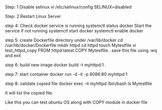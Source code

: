 Step: 1
Disable selinux 
vi /etc/selinux/config
SELINUX=disabled

Step: 2
Restart Linux Server

step 4:
Check docker service is running
systemctl status docker
Start the service if not running
systemctl start docker
systemctl enable docker

step 5:
create Dockerfile directory under /var/lib/docker
cd /var/lib/docker/Dockerfile
mkdir httpd
cd httpd
touch Mytestfile
vi test_httpd_copy
FROM httpd:latest
COPY Mytestfile .
save this file using :wq and exit

step 6:
build new image
docker build -t myhttpd:1 .

step 7:
start container
docker run -d -it -p 8086:80 myhttpd:1

step 8:
validate copied file
docker exec -it myhttpd /bin/bash
ls Mytestfile

It will list the copied file.


Like this you can test ubuntu OS along with COPY module in docker file
